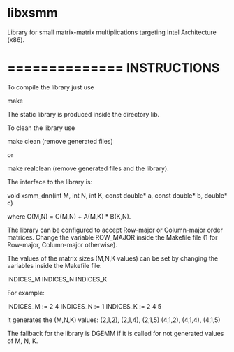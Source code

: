libxsmm
=======

Library for small matrix-matrix multiplications targeting Intel Architecture (x86).

==============
 INSTRUCTIONS
==============

To compile the library just use

make

The static library is produced inside the directory lib.

To clean the library use

make clean (remove generated files) 

or 

make realclean (remove generated files and the library).

The interface to the library is:

void xsmm_dnn(int M, int N, int K, const double* a, const double* b, double* c)

where C(M,N) = C(M,N) + A(M,K) * B(K,N).

The library can be configured to accept Row-major or Column-major order matrices.
Change the variable ROW_MAJOR inside the Makefile file (1 for Row-major, 
Column-major otherwise).

The values of the matrix sizes (M,N,K values) can be set by changing the 
variables inside the Makefile file:

INDICES_M
INDICES_N
INDICES_K

For example:

INDICES_M := 2 4
INDICES_N := 1
INDICES_K := 2 4 5

it generates the (M,N,K) values:
(2,1,2), (2,1,4), (2,1,5)
(4,1,2), (4,1,4), (4,1,5)

The fallback for the library is DGEMM if it is called for not 
generated values of M, N, K.
